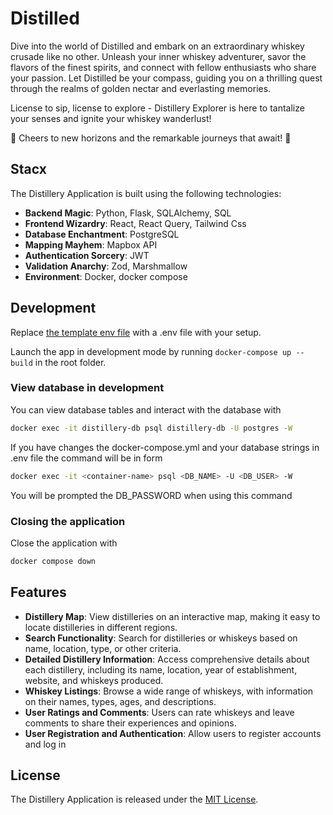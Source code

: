# Distilled

Dive into the world of Distilled and embark on an extraordinary whiskey crusade like no other. Unleash your inner whiskey adventurer, savor the flavors of the finest spirits, and connect with fellow enthusiasts who share your passion. Let Distilled be your compass, guiding you on a thrilling quest through the realms of golden nectar and everlasting memories.

License to sip, license to explore - Distillery Explorer is here to tantalize your senses and ignite your whiskey wanderlust!

🥃 Cheers to new horizons and the remarkable journeys that await! 🥃

## Stacx

The Distillery Application is built using the following technologies:

- **Backend Magic**: Python, Flask, SQLAlchemy, SQL
- **Frontend Wizardry**: React, React Query, Tailwind Css
- **Database Enchantment**: PostgreSQL
- **Mapping Mayhem**: Mapbox API
- **Authentication Sorcery**: JWT
- **Validation Anarchy**: Zod, Marshmallow
- **Environment**: Docker, docker compose

## Development
Replace [the template env file](server/env.template) with a .env file with your setup.

Launch the app in development mode by running `docker-compose up --build` in the root folder.

### View database in development

You can view database tables and interact with the database with

```bash
docker exec -it distillery-db psql distillery-db -U postgres -W
```

If you have changes the docker-compose.yml and your database strings in .env file the command will be in form

```bash
docker exec -it <container-name> psql <DB_NAME> -U <DB_USER> -W
```

You will be prompted the DB_PASSWORD when using this command

### Closing the application

Close the application with

```bash
docker compose down
```

## Features

- **Distillery Map**: View distilleries on an interactive map, making it easy to locate distilleries in different regions.
- **Search Functionality**: Search for distilleries or whiskeys based on name, location, type, or other criteria.
- **Detailed Distillery Information**: Access comprehensive details about each distillery, including its name, location, year of establishment, website, and whiskeys produced.
- **Whiskey Listings**: Browse a wide range of whiskeys, with information on their names, types, ages, and descriptions.
- **User Ratings and Comments**: Users can rate whiskeys and leave comments to share their experiences and opinions.
- **User Registration and Authentication**: Allow users to register accounts and log in

## License

The Distillery Application is released under the [MIT License](LICENSE).